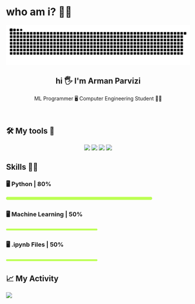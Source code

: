 # who am i? 👨‍💻
<img align="center" src="https://raw.githubusercontent.com/imrrobat/imrrobat/d1b244e170d2b75fdda3efd499eaaf163f7a617c/images/github-contribution-grid-snake.svg" />
<h2 align="center">hi 🖐 I'm Arman Parvizi </h2>
<p align="center">
      ML Programmer 🖥 Computer Engineering Student 👨‍💻
</p>
<br />

<h2>🛠 My tools 💪</h2>
<div align="center">
  <img src="https://img.shields.io/badge/Python-🐍-3776AB?style=for-the-badge&logo=python&logoColor=white" />
  <img src="https://img.shields.io/badge/Jupyter-📓-F37626?style=for-the-badge&logo=jupyter&logoColor=white" />
  <img src="https://img.shields.io/badge/Scikit--Learn-📊-F7931E?style=for-the-badge&logo=scikit-learn&logoColor=white" />
  <img src="https://img.shields.io/badge/Pandas-🐼-150458?style=for-the-badge&logo=pandas&logoColor=white" />
 </div> 

<h2> Skills 👨‍💻</h2>

<h3 align="left">🖥 Python | 80%</h3> <img width="400px" src="https://github.com/sabzlearn-ir/sabzlearn-ir/blob/main/bar.png?raw=true" />


<h3 align="left">🖥 Machine Learning | 50%</h3> <img width="250px" src="https://github.com/sabzlearn-ir/sabzlearn-ir/blob/main/bar.png?raw=true" />


<h3 align="left">🖥 .ipynb Files | 50%</h3> <img width="250px" src="https://github.com/sabzlearn-ir/sabzlearn-ir/blob/main/bar.png?raw=true" />

## 📈 My Activity
<img src="https://github-readme-stats.vercel.app/api?username=armanparvizi1383&show_icons=true&theme=radical" />



